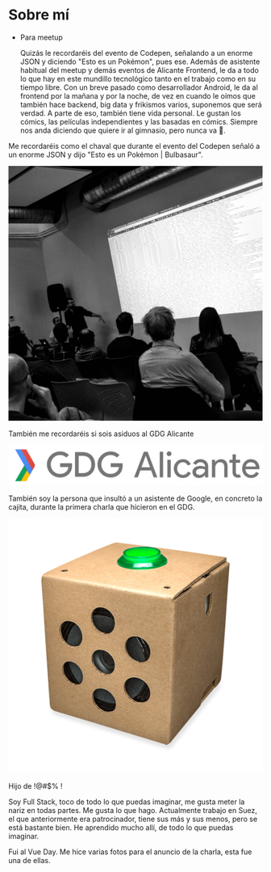 # Sobre mí

- Para meetup

    Quizás le recordaréis del evento de Codepen, señalando a un enorme JSON y diciendo "Esto es un Pokémon", pues ese. Además de asistente habitual del meetup y demás eventos de Alicante Frontend, le da a todo lo que hay en este mundillo tecnológico tanto en el trabajo como en su tiempo libre. Con un breve pasado como desarrollador Android, le da al frontend por la mañana y por la noche, de vez en cuando le oímos que también hace backend, big data y frikismos varios, suponemos que será verdad. A parte de eso, también tiene vida personal. Le gustan los cómics, las películas independientes y las basadas en cómics. Siempre nos anda diciendo que quiere ir al gimnasio, pero nunca va 🤷. 

Me recordaréis como el chaval que durante el evento del Codepen señaló a un enorme JSON y dijo "Esto es un Pokémon | Bulbasaur".

![](images/codepen.jpg)

También me recordaréis si sois asiduos al GDG Alicante

![](images/gdg-alicante.png)

También soy la persona que insultó a un asistente de Google, en concreto la cajita, durante la primera charla que hicieron en el GDG.

![](images/google-voice-kit.png)

Hijo de !@#$% !

Soy Full Stack, toco de todo lo que puedas imaginar, me gusta meter la nariz en todas partes. Me gusta lo que hago. Actualmente trabajo en Suez, el que anteriormente era patrocinador, tiene sus más y sus menos, pero se está bastante bien.  He aprendido mucho allí, de todo lo que puedas imaginar. 

Fui al Vue Day. Me hice varias fotos para el anuncio de la charla, esta fue una de ellas.
